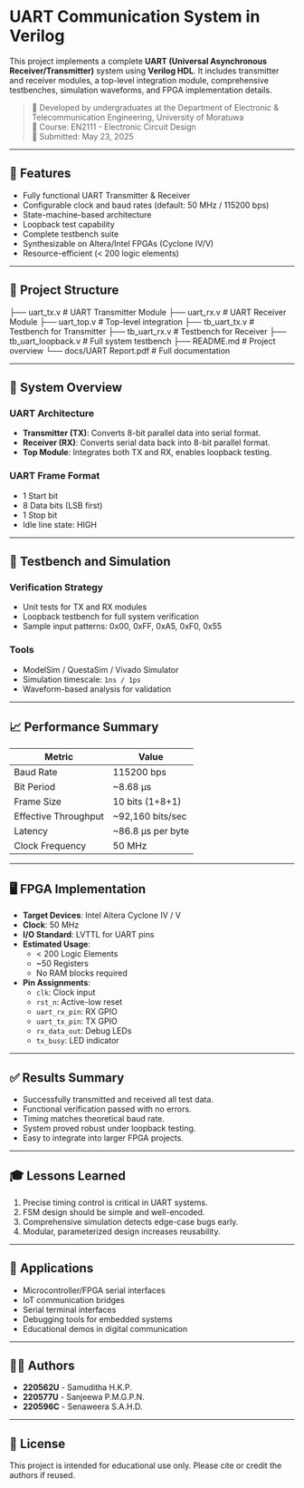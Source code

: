 # UART Communication System in Verilog

This project implements a complete **UART (Universal Asynchronous Receiver/Transmitter)** system using **Verilog HDL**. It includes transmitter and receiver modules, a top-level integration module, comprehensive testbenches, simulation waveforms, and FPGA implementation details.

> 🏫 Developed by undergraduates at the Department of Electronic & Telecommunication Engineering, University of Moratuwa  
> 📘 Course: EN2111 - Electronic Circuit Design  
> 📅 Submitted: May 23, 2025

---

## 🔧 Features

- Fully functional UART Transmitter & Receiver
- Configurable clock and baud rates (default: 50 MHz / 115200 bps)
- State-machine-based architecture
- Loopback test capability
- Complete testbench suite
- Synthesizable on Altera/Intel FPGAs (Cyclone IV/V)
- Resource-efficient (< 200 logic elements)

---

## 📁 Project Structure

├── uart_tx.v # UART Transmitter Module
├── uart_rx.v # UART Receiver Module
├── uart_top.v # Top-level integration
├── tb_uart_tx.v # Testbench for Transmitter
├── tb_uart_rx.v # Testbench for Receiver
├── tb_uart_loopback.v # Full system testbench
├── README.md # Project overview
└── docs/UART Report.pdf # Full documentation


---

## 🧠 System Overview

### UART Architecture

- **Transmitter (TX)**: Converts 8-bit parallel data into serial format.
- **Receiver (RX)**: Converts serial data back into 8-bit parallel format.
- **Top Module**: Integrates both TX and RX, enables loopback testing.

### UART Frame Format

- 1 Start bit
- 8 Data bits (LSB first)
- 1 Stop bit
- Idle line state: HIGH

---

## 🔬 Testbench and Simulation

### Verification Strategy

- Unit tests for TX and RX modules
- Loopback testbench for full system verification
- Sample input patterns: 0x00, 0xFF, 0xA5, 0xF0, 0x55

### Tools

- ModelSim / QuestaSim / Vivado Simulator
- Simulation timescale: `1ns / 1ps`
- Waveform-based analysis for validation

---

## 📈 Performance Summary

| Metric              | Value                          |
|---------------------|--------------------------------|
| Baud Rate           | 115200 bps                     |
| Bit Period          | ~8.68 µs                       |
| Frame Size          | 10 bits (1+8+1)                |
| Effective Throughput| ~92,160 bits/sec              |
| Latency             | ~86.8 µs per byte              |
| Clock Frequency     | 50 MHz                         |

---

## 🖥️ FPGA Implementation

- **Target Devices**: Intel Altera Cyclone IV / V
- **Clock**: 50 MHz
- **I/O Standard**: LVTTL for UART pins
- **Estimated Usage**:
  - < 200 Logic Elements
  - ~50 Registers
  - No RAM blocks required
- **Pin Assignments**:
  - `clk`: Clock input
  - `rst_n`: Active-low reset
  - `uart_rx_pin`: RX GPIO
  - `uart_tx_pin`: TX GPIO
  - `rx_data_out`: Debug LEDs
  - `tx_busy`: LED indicator

---

## ✅ Results Summary

- Successfully transmitted and received all test data.
- Functional verification passed with no errors.
- Timing matches theoretical baud rate.
- System proved robust under loopback testing.
- Easy to integrate into larger FPGA projects.

---

## 🎓 Lessons Learned

1. Precise timing control is critical in UART systems.
2. FSM design should be simple and well-encoded.
3. Comprehensive simulation detects edge-case bugs early.
4. Modular, parameterized design increases reusability.

---

## 🔄 Applications

- Microcontroller/FPGA serial interfaces
- IoT communication bridges
- Serial terminal interfaces
- Debugging tools for embedded systems
- Educational demos in digital communication

---

## 👨‍💻 Authors

- **220562U** - Samuditha H.K.P.  
- **220577U** - Sanjeewa P.M.G.P.N.  
- **220596C** - Senaweera S.A.H.D.

---

## 📄 License

This project is intended for educational use only. Please cite or credit the authors if reused.

